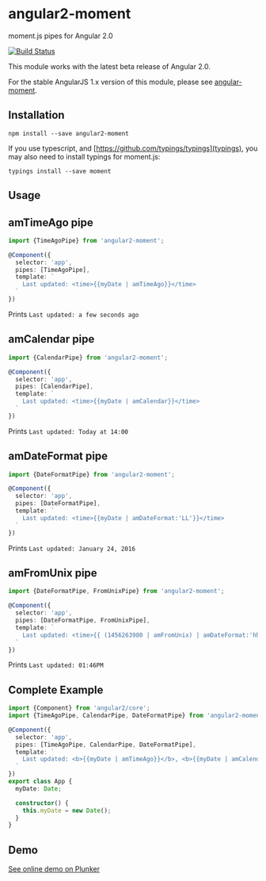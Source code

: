 # angular2-moment

moment.js pipes for Angular 2.0

[![Build Status](https://travis-ci.org/urish/angular2-moment.png?branch=master)](https://travis-ci.org/urish/angular2-moment)

This module works with the latest beta release of Angular 2.0.

For the stable AngularJS 1.x version of this module, please see [angular-moment](https://github.com/urish/angular-moment).

Installation
------------

`npm install --save angular2-moment`

If you use typescript, and [https://github.com/typings/typings](typings), you may also need to install typings for moment.js:

`typings install --save moment`

Usage
-----

## amTimeAgo pipe

``` typescript
import {TimeAgoPipe} from 'angular2-moment';

@Component({
  selector: 'app',
  pipes: [TimeAgoPipe],
  template: `
    Last updated: <time>{{myDate | amTimeAgo}}</time>
  `
})
```

Prints `Last updated: a few seconds ago`

## amCalendar pipe

``` typescript
import {CalendarPipe} from 'angular2-moment';

@Component({
  selector: 'app',
  pipes: [CalendarPipe],
  template: `
    Last updated: <time>{{myDate | amCalendar}}</time>
  `
})
```

Prints `Last updated: Today at 14:00`

## amDateFormat pipe

``` typescript
import {DateFormatPipe} from 'angular2-moment';

@Component({
  selector: 'app',
  pipes: [DateFormatPipe],
  template: `
    Last updated: <time>{{myDate | amDateFormat:'LL'}}</time>
  `
})
```

Prints `Last updated: January 24, 2016`

## amFromUnix pipe

``` typescript
import {DateFormatPipe, FromUnixPipe} from 'angular2-moment';

@Component({
  selector: 'app',
  pipes: [DateFormatPipe, FromUnixPipe],
  template: `
    Last updated: <time>{{ (1456263980 | amFromUnix) | amDateFormat:'hh:mmA'}}</time>
  `
})
```

Prints `Last updated: 01:46PM`

Complete Example
----------------

``` typescript
import {Component} from 'angular2/core';
import {TimeAgoPipe, CalendarPipe, DateFormatPipe} from 'angular2-moment';

@Component({
  selector: 'app',
  pipes: [TimeAgoPipe, CalendarPipe, DateFormatPipe],
  template: `
    Last updated: <b>{{myDate | amTimeAgo}}</b>, <b>{{myDate | amCalendar}}</b>, <b>{{myDate | amDateFormat:'LL'}}</b>
  `
})
export class App {
  myDate: Date;

  constructor() {
    this.myDate = new Date();
  }
}
```

Demo
----

[See online demo on Plunker](http://plnkr.co/edit/ziBJ0mftSjnz0SrYPwbo?p=preview)
